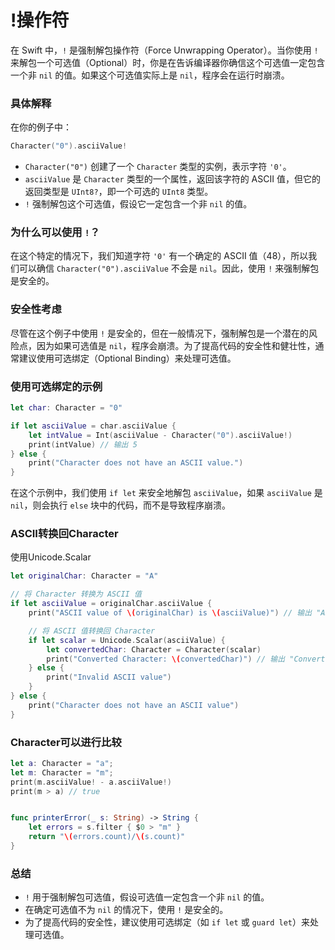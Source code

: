 # !操作符
在 Swift 中，`!` 是强制解包操作符（Force Unwrapping Operator）。当你使用 `!` 来解包一个可选值（Optional）时，你是在告诉编译器你确信这个可选值一定包含一个非 `nil` 的值。如果这个可选值实际上是 `nil`，程序会在运行时崩溃。

### 具体解释

在你的例子中：

```swift
Character("0").asciiValue!
```

- `Character("0")` 创建了一个 `Character` 类型的实例，表示字符 `'0'`。
- `asciiValue` 是 `Character` 类型的一个属性，返回该字符的 ASCII 值，但它的返回类型是 `UInt8?`，即一个可选的 `UInt8` 类型。
- `!` 强制解包这个可选值，假设它一定包含一个非 `nil` 的值。

### 为什么可以使用 `!`？

在这个特定的情况下，我们知道字符 `'0'` 有一个确定的 ASCII 值（48），所以我们可以确信 `Character("0").asciiValue` 不会是 `nil`。因此，使用 `!` 来强制解包是安全的。

### 安全性考虑

尽管在这个例子中使用 `!` 是安全的，但在一般情况下，强制解包是一个潜在的风险点，因为如果可选值是 `nil`，程序会崩溃。为了提高代码的安全性和健壮性，通常建议使用可选绑定（Optional Binding）来处理可选值。

### 使用可选绑定的示例

```swift
let char: Character = "0"

if let asciiValue = char.asciiValue {
    let intValue = Int(asciiValue - Character("0").asciiValue!)
    print(intValue) // 输出 5
} else {
    print("Character does not have an ASCII value.")
}
```

在这个示例中，我们使用 `if let` 来安全地解包 `asciiValue`，如果 `asciiValue` 是 `nil`，则会执行 `else` 块中的代码，而不是导致程序崩溃。


### ASCII转换回Character
使用Unicode.Scalar
```swift
let originalChar: Character = "A"

// 将 Character 转换为 ASCII 值
if let asciiValue = originalChar.asciiValue {
    print("ASCII value of \(originalChar) is \(asciiValue)") // 输出 "ASCII value of A is 65"

    // 将 ASCII 值转换回 Character
    if let scalar = Unicode.Scalar(asciiValue) {
        let convertedChar: Character = Character(scalar)
        print("Converted Character: \(convertedChar)") // 输出 "Converted Character: A"
    } else {
        print("Invalid ASCII value")
    }
} else {
    print("Character does not have an ASCII value")
}
```

### Character可以进行比较
```swift
let a: Character = "a";
let m: Character = "m";
print(m.asciiValue! - a.asciiValue!)
print(m > a) // true


func printerError(_ s: String) -> String {
    let errors = s.filter { $0 > "m" }
    return "\(errors.count)/\(s.count)"
}
```

### 总结

- `!` 用于强制解包可选值，假设可选值一定包含一个非 `nil` 的值。
- 在确定可选值不为 `nil` 的情况下，使用 `!` 是安全的。
- 为了提高代码的安全性，建议使用可选绑定（如 `if let` 或 `guard let`）来处理可选值。
